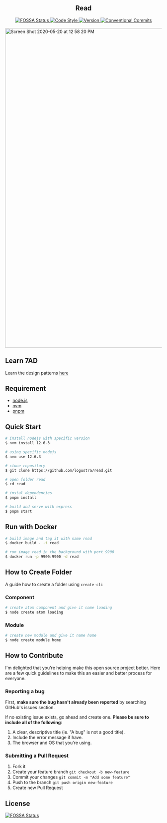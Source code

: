 <div align="center">
  <h2>Read</h2>

  <a href="https://app.fossa.io/projects/git%2Bgithub.com%2Flogustra%2Fread?ref=badge_shield">
    <img 
      src="https://app.fossa.io/api/projects/git%2Bgithub.com%2Flogustra%2Fread.svg?type=shield&color=brightgreen" 
      alt="FOSSA Status"
    >
  </a>

  <a href="https://standardjs.com">
    <img 
      src="https://img.shields.io/badge/code_style-standard-brightgreen.svg?style=flat" 
      alt="Code Style"
    >
  </a>

  <a href="https://github.com/logustra/read/releases/tag/v1.0.0">
    <img 
      src="https://img.shields.io/static/v1.svg?label=version&message=1.0.0&style=flat&color=brightgreen" 
      alt="Version"
    >
  </a>

  <a href="https://conventionalcommits.org">
    <img 
      src="https://img.shields.io/badge/conventional%20commits-1.0.0-brightgreen.svg" 
      alt="Conventional Commits"
    >
  </a>
</div>
<br />

<img width="1023" alt="Screen Shot 2020-05-20 at 12 58 20 PM" src="https://user-images.githubusercontent.com/13871363/82410330-dad09d00-9a99-11ea-933e-0c7fdf5a5294.png">

## Learn 7AD
Learn the design patterns [here](https://github.com/logustra/7ad)

## Requirement
  - [node.js](http://nodejs.org/)
  - [nvm](https://github.com/nvm-sh/nvm)
  - [pnpm](https://pnpm.js.org/en/installation)

## Quick Start

```bash
# install nodejs with specific version
$ nvm install 12.6.3

# using specific nodejs
$ nvm use 12.6.3

# clone repository
$ git clone https://github.com/logustra/read.git

# open folder read
$ cd read

# instal dependencies
$ pnpm install

# build and serve with express
$ pnpm start
```

## Run with Docker

```bash
# build image and tag it with name read
$ docker build . -t read

# run image read in the background with port 9900
$ docker run -p 9900:9900 -d read
```

## How to Create Folder
A guide how to create a folder using `create-cli`

### Component
```bash
# create atom component and give it name loading
$ node create atom loading
```

### Module
```bash
# create new module and give it name home
$ node create module home
```

## How to Contribute
I'm delighted that you're helping make this open source project better. Here are a few quick guidelines to make this an easier and better process for everyone.

### Reporting a bug
First, **make sure the bug hasn't already been reported** by searching GitHub's issues section.

If no existing issue exists, go ahead and create one. **Please be sure to include all of the following**:

1. A clear, descriptive title (ie. "A bug" is not a good title).
2. Include the error message if have.
3. The browser and OS that you're using.

### Submitting a Pull Request
1. Fork it
2. Create your feature branch `git checkout -b new-feature`
3. Commit your changes `git commit -m "Add some feature"`
4. Push to the branch `git push origin new-feature`
5. Create new Pull Request


## License
[![FOSSA Status](https://app.fossa.io/api/projects/git%2Bgithub.com%2Flogustra%2Fread.svg?type=large)](https://app.fossa.io/projects/git%2Bgithub.com%2Flogustra%2Fread?ref=badge_large)
